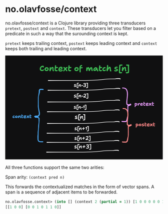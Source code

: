 # no.olavfosse/context
no.olavfosse/context is a Clojure library providing three transducers
`pretext`, `postext` and `context`. These transducers let you filter
based on a predicate in such a way that the surounding context is
kept.

`pretext` keeps trailing context, `postext` keeps leading context and
`context` keeps both trailing and leading context.

![Illustration](./illustration.png)

All three functions support the same two arities:

Span arity: `(context pred n)`

This forwards the contextualized matches in the form of vector
spans. A span is a sequence of adjacent items to be forwarded.

```clj
no.olavfosse.context> (into [] (context 2 (partial = 1)) [1 0 0 0 0 0 1 0 1 1 0])
[[1 0 0] [0 0 1 0 1 1 0]]
```
